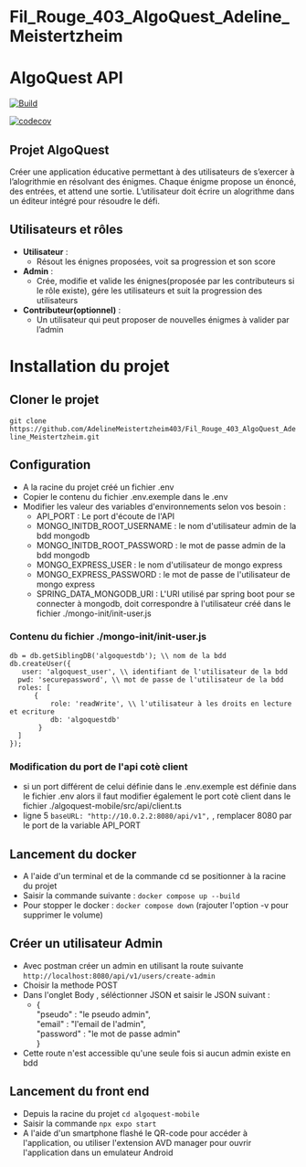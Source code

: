# Fil_Rouge_403_AlgoQuest_Adeline_Meistertzheim

# AlgoQuest API

[![Build](https://github.com/AdelineMeistertzheim403/Fil_Rouge_403_AlgoQuest_Adeline_Meistertzheim/actions/workflows/tests.yml/badge.svg)](https://github.com/AdelineMeistertzheim403/Fil_Rouge_403_AlgoQuest_Adeline_Meistertzheim/actions/workflows/tests.yml)

[![codecov](https://codecov.io/github/AdelineMeistertzheim403/Fil_Rouge_403_AlgoQuest_Adeline_Meistertzheim/graph/badge.svg?token=VMTV61566J)](https://codecov.io/github/AdelineMeistertzheim403/Fil_Rouge_403_AlgoQuest_Adeline_Meistertzheim)


## Projet AlgoQuest

Créer une application éducative permettant à des utilisateurs de s’exercer à l’alogrithmie en résolvant des énigmes. Chaque énigme propose un énoncé, des entrées, et attend une sortie. L’utilisateur doit écrire un alogrithme dans un éditeur intégré pour résoudre le défi.

## Utilisateurs et rôles

- **Utilisateur** : 
    - Résout les énignes proposées, voit sa progression et son score
- **Admin** : 
    - Crée, modifie et valide les énignes(proposée par les contributeurs si le rôle existe), gére les utilisateurs et suit la progression des utilisateurs
- **Contributeur(optionnel)** : 
    - Un utilisateur qui peut proposer de nouvelles énigmes à valider par l’admin

# Installation du projet

## Cloner le projet

``` git clone https://github.com/AdelineMeistertzheim403/Fil_Rouge_403_AlgoQuest_Adeline_Meistertzheim.git ```

## Configuration

- A la racine du projet créé un fichier .env
- Copier le contenu du fichier .env.exemple dans le .env
- Modifier les valeur des variables d'environnements selon vos besoin : 
    - API_PORT : Le port d'écoute de l'API
    - MONGO_INITDB_ROOT_USERNAME : le nom d'utilisateur admin de la bdd mongodb
    - MONGO_INITDB_ROOT_PASSWORD : le mot de passe admin de la bdd mongodb
    - MONGO_EXPRESS_USER : le nom d'utilisateur de mongo express
    - MONGO_EXPRESS_PASSWORD : le mot de passe de l'utilisateur de mongo express
    - SPRING_DATA_MONGODB_URI : L'URI utilisé par spring boot pour se connecter à mongodb, doit correspondre à l'utilisateur créé dans le fichier ./mongo-init/init-user.js

### Contenu du fichier ./mongo-init/init-user.js

``` db = db.getSiblingDB('algoquestdb'); \\ nom de la bdd ``` <br>
``` db.createUser({ ```<br>
```    user: 'algoquest_user', \\ identifiant de l'utilisateur de la bdd ```<br>
```   pwd: 'securepassword', \\ mot de passe de l'utilisateur de la bdd ```<br>
```   roles: [ ```<br>
```       { ```<br>
```           role: 'readWrite', \\ l'utilisateur à les droits en lecture et ecriture ```<br>
```           db: 'algoquestdb' ```<br>
```        } ```<br>
```   ] ```<br>
``` }); ```<br>

### Modification du port de l'api cotè client

- si un port différent de celui définie dans le .env.exemple est définie dans le fichier .env alors il faut modifier également le port cotè client dans le fichier ./algoquest-mobile/src/api/client.ts
- ligne 5 ``` baseURL: "http://10.0.2.2:8080/api/v1", ``` , remplacer 8080 par le port de la variable API_PORT

## Lancement du docker

- A l'aide d'un terminal et de la commande cd se positionner à la racine du projet
- Saisir la commande suivante : ``` docker compose up --build ```
- Pour stopper le docker : ``` docker compose down ``` (rajouter l'option -v pour supprimer le volume)

## Créer un utilisateur Admin

- Avec postman créer un admin en utilisant la route suivante ``` http://localhost:8080/api/v1/users/create-admin ```
- Choisir la methode POST
- Dans l'onglet Body , séléctionner JSON et saisir le JSON suivant : 
    - { <br>
        "pseudo" : "le pseudo admin",<br>
        "email" : "l'email de l'admin",<br>
        "password" : "le mot de passe admin"<br>
    }<br>
- Cette route n'est accessible qu'une seule fois si aucun admin existe en bdd

## Lancement du front end

- Depuis la racine du projet ``` cd algoquest-mobile ```
- Saisir la commande ``` npx expo start ``` 
- A l'aide d'un smartphone flashé le QR-code pour accéder à l'application, ou utiliser l'extension AVD manager pour ouvrir l'application dans un emulateur Android
